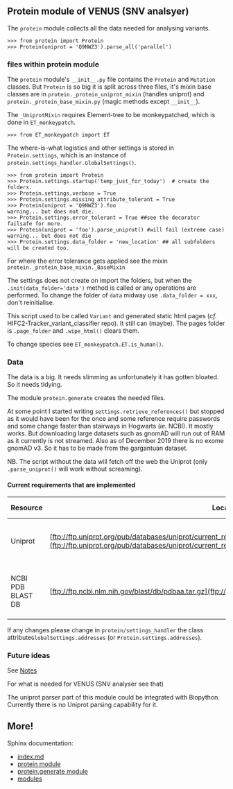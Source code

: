 ## Protein module of VENUS (SNV analsyer)

The `protein` module collects all the data needed for analysing variants.

    >>> from protein import Protein
    >>> Protein(uniprot = 'Q9NWZ3').parse_all('parallel')

### files within protein module

The `protein` module's `__init__.py` file contains the `Protein` and `Mutation` classes. But `Protein` is so big it is split across three files, it's mixin base classes are in `protein._protein_uniprot_mixin` (handles uniprot) and `protein._protein_base_mixin.py` (magic methods except `__init__`).

The `_UniprotMixin` requires Element-tree to be monkeypatched, which is done in `ET_monkeypatch`.

    >>> from ET_monkeypatch import ET

The where-is-what logistics and other settings is stored in `Protein.settings`, which is an instance of `protein.settings_handler.GlobalSettings()`.

    >>> from protein import Protein
    >>> Protein.settings.startup('temp_just_for_today')  # create the folders.
    >>> Protein.settings.verbose = True
    >>> Protein.settings.missing_attribute_tolerant = True
    >>> Protein(uniprot = 'Q9NWZ3').foo
    warning... but does not die.
    >>> Protein.settings.error_tolerant = True ##see the decorator failsafe for more.
    >>> Protein(uniprot = 'foo').parse_uniprot() #will fail (extreme case)
    warning... but does not die
    >>> Protein.settings.data_folder = 'new_location' ## all subfolders will be created too.

For where the error tolerance gets applied see the mixin `protein._protein_base_mixin._BaseMixin`

The settings does not create on import the folders, but when the `.init(data_folder='data')` method is called or any operations are performed.
To change the folder of `data` midway use `.data_folder = xxx`, don't reinitialise.

This script used to be called `Variant` and generated static html pages (_cf._ HIFC2-Tracker_variant_classifier repo). It still can (maybe).
The pages folder is `.page_folder` and `.wipe_html()` clears them.

To change species see `ET_monkeypatch.ET.is_human()`.

### Data

The data is a big. It needs slimming as unfortunately it has gotten bloated. So it needs tidying.

The module `protein.generate` creates the needed files.

At some point I started writing `settings.retrieve_references()` but stopped as it would have been for the once and some reference require passwords and some change faster than stairways in Hogwarts (_ie._ NCBI).
It mostly works. But downloading large datasets such as gnomAD will run out of RAM as it currently is not streamed.
Also as of December 2019 there is no exome gnomAD v3. So it has to be made from the gargantuan dataset.


NB. The script without the data will fetch off the web the Uniprot (only `.parse_uniprot()` will work without screaming).


#### Current requirements that are implemented

| Resource | Location | Reason | Last checked |
| --- | --- | --- | --- |
| Uniprot | [ftp://ftp.uniprot.org/pub/databases/uniprot/current_release/knowledgebase/complete/uniprot_sprot.xml.gz](ftp://ftp.uniprot.org/pub/databases/uniprot/current_release/knowledgebase/complete/uniprot_sprot.xml.gz) | Most of the data comes from Uniprot | 15/03/2019 |
| NCBI PDB BLAST DB | [ftp://ftp.ncbi.nlm.nih.gov/blast/db/pdbaa.tar.gz](ftp://ftp.ncbi.nlm.nih.gov/blast/db/pdbaa.tar.gz)  | Needed to find homogues with crystal structures | 15/03/2019 |


If any changes please change in `protein/settings_handler` the class attribute`GlobalSettings.addresses` (or `Protein.settings.addresses`).

### Future ideas

See [Notes](notes.md)

For what is needed for VENUS (SNV analyser see that)

The uniprot parser part of this module could be integrated with Biopython. Currently there is no Uniprot parsing capability for it.


## More!

Sphinx documentation:
* [index.md](./index.md)
* [protein module](./protein.md)
* [protein.generate module](./protein.generate.md)
* [modules](./modules.md)